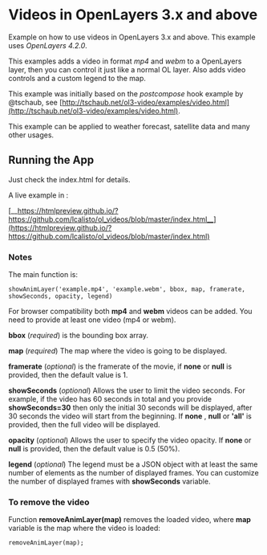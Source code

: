 # Videos in OpenLayers 3.x and above

Example on how to use videos in OpenLayers 3.x and above. This example uses _OpenLayers 4.2.0_.

This examples adds a video in format _mp4_ and _webm_ to a OpenLayers layer, then you can control it just like a normal OL layer. Also adds video controls and a custom legend to the map.

This example was initially based on the _postcompose_ hook example by @tschaub, see [http://tschaub.net/ol3-video/examples/video.html](http://tschaub.net/ol3-video/examples/video.html).

This example can be applied to weather forecast, satellite data and many other usages.

## Running the App

Just check the index.html for details.

A live example in :

[__https://htmlpreview.github.io/?https://github.com/lcalisto/ol_videos/blob/master/index.html__](https://htmlpreview.github.io/?https://github.com/lcalisto/ol_videos/blob/master/index.html)

### Notes

The main function is:
```
showAnimLayer('example.mp4', 'example.webm', bbox, map, framerate, showSeconds, opacity, legend)
```

For browser compatibility both __mp4__ and __webm__ videos can be added. You need to provide at least one video (mp4 or webm).

__bbox__ (_required_) is the bounding box array. 

__map__ (_required_) The map where the video is going to be displayed.

__framerate__ (_optional_) is the framerate of the movie, if __none__ or __null__ is provided, then the default value is 1.

__showSeconds__ (_optional_) Allows the user to limit the video seconds. For example, if the video has 60 seconds in total and you provide __showSeconds=30__ then only the initial 30 seconds will be displayed, after 30 seconds the video will start from the beginning. If __none__ , __null__ or __'all'__ is provided, then the full video will be displayed.

__opacity__ (_optional_) Allows the user to specify the video opacity. If __none__ or __null__ is provided, then the default value is 0.5 (50%).

__legend__ (_optional_) The legend must be a JSON object with at least the same number of elements as the number of displayed frames. You can customize the number of displayed frames with __showSeconds__ variable.

### To remove the video

Function __removeAnimLayer(map)__ removes the loaded video, where __map__ variable is the map where the video is loaded:
```
removeAnimLayer(map);
```
